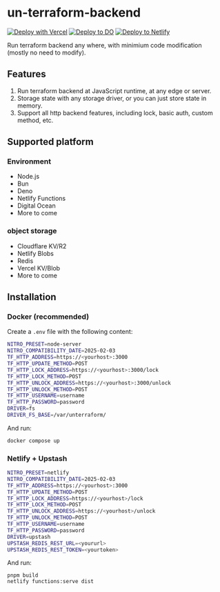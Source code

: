 # un-terraform-backend

[![Deploy with Vercel](https://vercel.com/button)](https://vercel.com/new/clone?repository-url=https%3A%2F%2Fgithub.com%2FAkaraChen%2Fun-terraform-backend&env=UPSTASH_REDIS_REST_URL,UPSTASH_REDIS_REST_TOKEN&project-name=unterraform&repository-name=unterraform) [![Deploy to DO](https://www.deploytodo.com/do-btn-blue.svg)](https://cloud.digitalocean.com/apps/new?repo=https://github.com/akarachen/un-terraform-backend/tree/main) [![Deploy to Netlify](https://www.netlify.com/img/deploy/button.svg)](https://app.netlify.com/start/deploy?repository=https://github.com/akarachen/un-terraform-backend#NITRO_PRESET=netlify&NITRO_COMPATIBILITY_DATE=2025-02-03&TF_HTTP_ADDRESS=http://localhost&TF_HTTP_UPDATE_METHOD=POST&TF_HTTP_LOCK_ADDRESS=http://localhost/lock&TF_HTTP_LOCK_METHOD=POST&TF_HTTP_UNLOCK_ADDRESS=http://localhost/unlock&TF_HTTP_UNLOCK_METHOD=POST&UPSTASH_REDIS_REST_URL=&UPSTASH_REDIS_REST_TOKEN=)

Run terraform backend any where, with minimium code modification (mostly no need to modify).

## Features

1. Run terraform backend at JavaScript runtime, at any edge or server.
2. Storage state with any storage driver, or you can just store state in memory.
3. Support all http backend features, including lock, basic auth, custom method, etc.

## Supported platform

### Environment

- Node.js
- Bun
- Deno
- Netlify Functions
- Digital Ocean
- More to come

### object storage

- Cloudflare KV/R2
- Netlify Blobs
- Redis
- Vercel KV/Blob
- More to come

## Installation

### Docker (recommended)

Create a `.env` file with the following content:

```bash
NITRO_PRESET=node-server
NITRO_COMPATIBILITY_DATE=2025-02-03
TF_HTTP_ADDRESS=https://<yourhost>:3000
TF_HTTP_UPDATE_METHOD=POST
TF_HTTP_LOCK_ADDRESS=https://<yourhost>:3000/lock
TF_HTTP_LOCK_METHOD=POST
TF_HTTP_UNLOCK_ADDRESS=https://<yourhost>:3000/unlock
TF_HTTP_UNLOCK_METHOD=POST
TF_HTTP_USERNAME=username
TF_HTTP_PASSWORD=password
DRIVER=fs
DRIVER_FS_BASE=/var/unterraform/
```

And run:

```bash
docker compose up
```

### Netlify + Upstash

```bash
NITRO_PRESET=netlify
NITRO_COMPATIBILITY_DATE=2025-02-03
TF_HTTP_ADDRESS=https://<yourhost>:3000
TF_HTTP_UPDATE_METHOD=POST
TF_HTTP_LOCK_ADDRESS=https://<yourhost>/lock
TF_HTTP_LOCK_METHOD=POST
TF_HTTP_UNLOCK_ADDRESS=https://<yourhost>/unlock
TF_HTTP_UNLOCK_METHOD=POST
TF_HTTP_USERNAME=username
TF_HTTP_PASSWORD=password
DRIVER=upstash
UPSTASH_REDIS_REST_URL=<yoururl>
UPSTASH_REDIS_REST_TOKEN=<yourtoken>
```

And run:

```shell
pnpm build
netlify functions:serve dist
```
